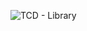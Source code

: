 ![TCD - Library](https://github.com/ClaudioJSA/Projeto-ORM-Persistencia-Com-Relacionamentos/assets/54650277/5de387d2-25c4-4e4c-96b8-d2adfdc48b85)
